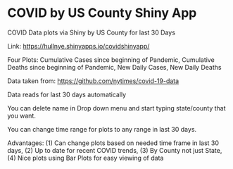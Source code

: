 # COVID by US County Shiny App

COVID Data plots via Shiny by US County for last 30 Days


Link: https://hullnye.shinyapps.io/covidshinyapp/


Four Plots: Cumulative Cases since beginning of Pandemic, Cumulative Deaths since beginning of Pandemic, New Daily Cases, New Daily Deaths


Data taken from: https://github.com/nytimes/covid-19-data

Data reads for last 30 days automatically

You can delete name in Drop down menu and start typing state/county that you want. 

You can change time range for plots to any range in last 30 days.


Advantages: (1) Can change plots based on needed time frame in last 30 days, (2) Up to date for recent COVID trends, (3) By County not just State, (4) Nice plots using Bar Plots for easy viewing of data



